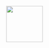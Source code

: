 <div id="header" align="center">
  <img src="[https://media.giphy.com/media/M9gbBd9nbDrOTu1Mqx/giphy.gif](https://media1.tenor.com/m/l1Eq-DOUzqQAAAAd/hi-there.gif)" width="100"/>
</div>
